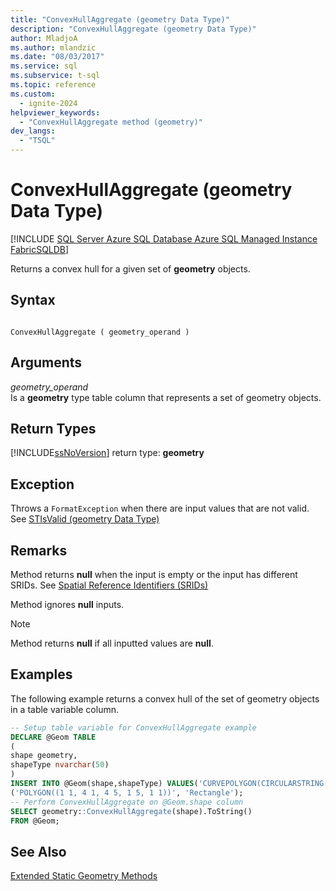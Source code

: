 ```yaml
---
title: "ConvexHullAggregate (geometry Data Type)"
description: "ConvexHullAggregate (geometry Data Type)"
author: MladjoA
ms.author: mlandzic
ms.date: "08/03/2017"
ms.service: sql
ms.subservice: t-sql
ms.topic: reference
ms.custom:
  - ignite-2024
helpviewer_keywords:
  - "ConvexHullAggregate method (geometry)"
dev_langs:
  - "TSQL"
---
```

# ConvexHullAggregate (geometry Data Type)
[!INCLUDE [SQL Server Azure SQL Database Azure SQL Managed Instance FabricSQLDB](../../includes/applies-to-version/sql-asdb-asdbmi-fabricsqldb.md)]

Returns a convex hull for a given set of **geometry** objects.
  
## Syntax  
  
```  
  
ConvexHullAggregate ( geometry_operand )  
```  
  
## Arguments
 *geometry_operand*  
 Is a **geometry** type table column that represents a set of geometry objects.  
  
## Return Types  
 [!INCLUDE[ssNoVersion](../../includes/ssnoversion-md.md)] return type: **geometry**  
  
## Exception  
 Throws a `FormatException` when there are input values that are not valid. See [STIsValid &#40;geometry Data Type&#41;](../../t-sql/spatial-geometry/stisvalid-geometry-data-type.md)  
  
## Remarks  
 Method returns **null** when the input is empty or the input has different SRIDs. See [Spatial Reference Identifiers &#40;SRIDs&#41;](../../relational-databases/spatial/spatial-reference-identifiers-srids.md)  
  
 Method ignores **null** inputs.  
  
> [!NOTE]  
>  Method returns **null** if all inputted values are **null**.  
  
## Examples  
 The following example returns a convex hull of the set of geometry objects in a table variable column.  
  
 ```sql
 -- Setup table variable for ConvexHullAggregate example  
 DECLARE @Geom TABLE  
 (  
 shape geometry,  
 shapeType nvarchar(50)  
 )  
 INSERT INTO @Geom(shape,shapeType) VALUES('CURVEPOLYGON(CIRCULARSTRING(2 3, 4 1, 6 3, 4 5, 2 3))', 'Circle'),  
 ('POLYGON((1 1, 4 1, 4 5, 1 5, 1 1))', 'Rectangle');  
 -- Perform ConvexHullAggregate on @Geom.shape column  
 SELECT geometry::ConvexHullAggregate(shape).ToString()  
 FROM @Geom;
 ```  
  
## See Also  
 [Extended Static Geometry Methods](../../t-sql/spatial-geometry/extended-static-geometry-methods.md)  
  
  
